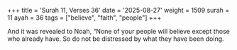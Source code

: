 +++
title = 'Surah 11, Verses 36'
date = '2025-08-27'
weight = 1509
surah = 11
ayah = 36
tags = ["believe", "faith", "people"]
+++

And it was revealed to Noah, “None of your people will believe except those who already have. So do not be distressed by what they have been doing.
